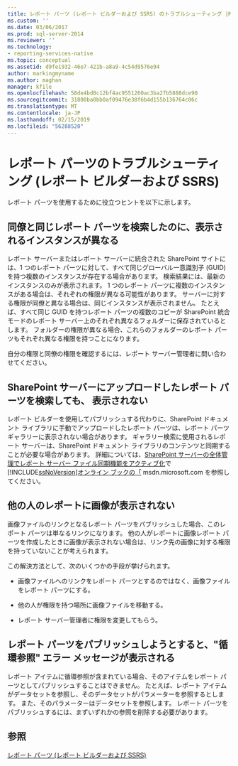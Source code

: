 ```yaml
---
title: レポート パーツ (レポート ビルダーおよび SSRS) のトラブルシューティング |Microsoft Docs
ms.custom: ''
ms.date: 03/06/2017
ms.prod: sql-server-2014
ms.reviewer: ''
ms.technology:
- reporting-services-native
ms.topic: conceptual
ms.assetid: d9fe1932-46e7-421b-a8a9-4c54d9576e94
author: markingmyname
ms.author: maghan
manager: kfile
ms.openlocfilehash: 58de4bd8c12bf4ac9551260ac3ba27b5888dce90
ms.sourcegitcommit: 31800ba0bb0af09476e38f6b4d155b136764c06c
ms.translationtype: MT
ms.contentlocale: ja-JP
ms.lasthandoff: 02/15/2019
ms.locfileid: "56288520"
---
```

# <a name="troubleshoot-report-parts-report-builder-and-ssrs"></a>レポート パーツのトラブルシューティング (レポート ビルダーおよび SSRS)
  レポート パーツを使用するために役立つヒントを以下に示します。  
  
## <a name="why-do-my-co-worker-and-i-see-different-instances-of-the-same-report-part-when-we-search-for-it"></a>同僚と同じレポート パーツを検索したのに、表示されるインスタンスが異なる  
 レポート サーバーまたはレポート サーバーに統合された SharePoint サイトには、1 つのレポート パーツに対して、すべて同じグローバル一意識別子 (GUID) を持つ複数のインスタンスが存在する場合があります。 検索結果には、最新のインスタンスのみが表示されます。 1 つのレポート パーツに複数のインスタンスがある場合は、それぞれの権限が異なる可能性があります。 サーバーに対する権限が同僚と異なる場合は、同じインスタンスが表示されません。 たとえば、すべて同じ GUID を持つレポート パーツの複数のコピーが SharePoint 統合モードのレポート サーバー上のそれぞれ異なるフォルダーに保存されているとします。 フォルダーの権限が異なる場合、これらのフォルダーのレポート パーツもそれぞれ異なる権限を持つことになります。  
  
 自分の権限と同僚の権限を確認するには、レポート サーバー管理者に問い合わせてください。  
  
## <a name="when-i-search-for-report-parts-that-i-uploaded-to-a-sharepoint-server-i-do-not-see-them-why-not"></a>SharePoint サーバーにアップロードしたレポート パーツを検索しても、 表示されない  
 レポート ビルダーを使用してパブリッシュする代わりに、SharePoint ドキュメント ライブラリに手動でアップロードしたレポート パーツは、レポート パーツ ギャラリーに表示されない場合があります。 ギャラリー検索に使用されるレポート サーバーは、SharePoint ドキュメント ライブラリのコンテンツと同期することが必要な場合があります。 詳細については、[SharePoint サーバーの全体管理でレポート サーバー ファイル同期機能をアクティブ化](../../2014/reporting-services/activate-report-server-file-sync-feature-sharepoint-central-administration.md)で[!INCLUDE[ssNoVersion](../includes/ssnoversion-md.md)][オンライン ブックの「](https://go.microsoft.com/fwlink/?LinkId=154888) msdn.microsoft.com を参照してください。  
  
## <a name="why-cant-others-see-the-image-in-their-reports"></a>他の人のレポートに画像が表示されない  
 画像ファイルのリンクとなるレポート パーツをパブリッシュした場合、このレポート パーツは単なるリンクになります。 他の人がレポートに画像レポート パーツを作成したときに画像が表示されない場合は、リンク先の画像に対する権限を持っていないことが考えられます。  
  
 この解決方法として、次のいくつかの手段が挙げられます。  
  
-   画像ファイルへのリンクをレポート パーツとするのではなく、画像ファイルをレポート パーツにする。  
  
-   他の人が権限を持つ場所に画像ファイルを移動する。  
  
-   レポート サーバー管理者に権限を変更してもらう。  
  
## <a name="why-do-i-get-a-circular-reference-error-message-when-i-try-to-publish-my-report-part"></a>レポート パーツをパブリッシュしようとすると、"循環参照" エラー メッセージが表示される  
 レポート アイテムに循環参照が含まれている場合、そのアイテムをレポート パーツとしてパブリッシュすることはできません。 たとえば、レポート アイテムがデータセットを参照し、そのデータセットがパラメーターを参照するとします。 また、そのパラメーターはデータセットを参照します。 レポート パーツをパブリッシュするには、まずいずれかの参照を削除する必要があります。  
  
## <a name="see-also"></a>参照  
 [レポート パーツ &#40;レポート ビルダーおよび SSRS&#41;](report-parts-report-builder-and-ssrs.md)  
  
  
